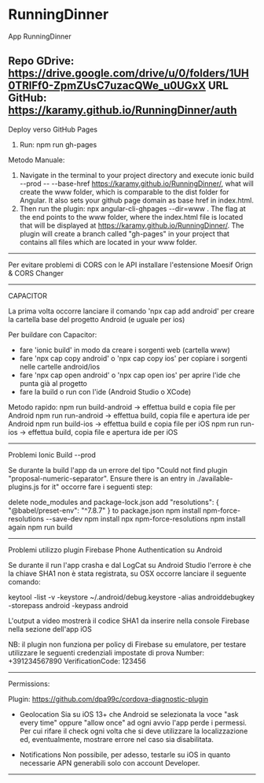 # RunningDinner

App RunningDinner

Repo GDrive: https://drive.google.com/drive/u/0/folders/1UH0TRlFf0-ZpmZUsC7uzacQWe_u0UGxX
URL  GitHub: https://karamy.github.io/RunningDinner/auth
----------------------------------------------------------------------------------------------------

Deploy verso GitHub Pages

1. Run: npm run gh-pages

Metodo Manuale:

1. Navigate in the terminal to your project directory and execute ionic build --prod -- --base-href https://karamy.github.io/RunningDinner/, what will create the www folder, which is comparable to the dist folder for Angular. It also sets your github page domain as base href in index.html.
2. Then run the plugin: npx angular-cli-ghpages --dir=www . The flag at the end points to the www folder, where the index.html file is located that will be displayed at https://karamy.github.io/RunningDinner/. The plugin will create a branch called "gh-pages" in your project that contains all files which are located in your www folder.

----------------------------------------------------------------------------------------------------

Per evitare problemi di CORS con le API installare l'estensione Moesif Orign & CORS Changer

----------------------------------------------------------------------------------------------------

CAPACITOR

La prima volta occorre lanciare il comando 'npx cap add android' per creare la cartella base del progetto Android (e uguale per ios)

Per buildare con Capacitor:

- fare 'ionic build' in modo da creare i sorgenti web (cartella www)
- fare 'npx cap copy android' o 'npx cap copy ios' per copiare i sorgenti nelle cartelle android/ios
- fare 'npx cap open android' o 'npx cap open ios' per aprire l'ide che punta già al progetto
- fare la build o run con l'ide (Android Studio o XCode)

Metodo rapido:
npm run build-android -> effettua build e copia file per Android
npm run run-android -> effettua build, copia file e apertura ide per Android
npm run build-ios -> effettua build e copia file per iOS
npm run run-ios -> effettua build, copia file e apertura ide per iOS

----------------------------------------------------------------------------------------------------

Problemi Ionic Build --prod

Se durante la build l'app da un errore del tipo "Could not find plugin "proposal-numeric-separator". Ensure there is an entry in ./available-plugins.js for it" occorre fare i seguenti step:

delete node_modules and package-lock.json
add "resolutions": { "@babel/preset-env": "^7.8.7" } to package.json
npm install npm-force-resolutions --save-dev
npm install
npx npm-force-resolutions
npm install again
npm run build

----------------------------------------------------------------------------------------------------

Problemi utilizzo plugin Firebase Phone Authentication su Android

Se durante il run l'app crasha e dal LogCat su Android Studio l'errore è che la chiave SHA1 non è
stata registrata, su OSX occorre lanciare il seguente comando:

keytool -list -v -keystore ~/.android/debug.keystore -alias androiddebugkey -storepass android -keypass android

L'output a video mostrerà il codice SHA1 da inserire nella console Firebase nella sezione dell'app iOS

NB: il plugin non funziona per policy di Firebase su emulatore, per testare utilizzare le seguenti credenziali impostate di prova
Number: +391234567890 VerificationCode: 123456

----------------------------------------------------------------------------------------------------

Permissions:

Plugin: https://github.com/dpa99c/cordova-diagnostic-plugin

- Geolocation
  Sia su iOS 13+ che Android se selezionata la voce "ask every time" oppure "allow once" ad ogni avvio l'app perde i permessi. Per cui rifare il check ogni volta che si deve utilizzare la localizzazione ed, eventualmente, mostrare errore nel caso sia disabilitata.

- Notifications
  Non possibile, per adesso, testarle su iOS in quanto necessarie APN generabili solo con account Developer.

----------------------------------------------------------------------------------------------------

